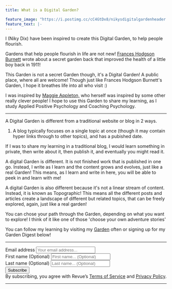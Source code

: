 ```yaml
---
title: What is a Digital Garden?

feature_image: "https://i.postimg.cc/cC4GtDx8/nikysdigitalgardenheader.png"
feature_text: |-
---
```


I (Niky Dix) have been inspired to create this Digital Garden, to help people flourish.

Gardens that help people flourish in life are not new! [Frances Hodgson Burnett](https://en.wikipedia.org/wiki/The_Secret_Garden) wrote about a secret garden back that improved the health of a little boy back in 1911! 

This Garden is not a secret Garden though, it's a Digital Garden! A public place, where all are welcome! Though just like Frances Hodgson Burnett's Garden, I hope it breathes life into all who visit :) 

I was inspired by <a target="_blank" href="https://maggieappleton.com/garden-history">Maggie Appleton,</a> who herself was inspired by some other really clever people!  I hope to use this Garden to share my learning, as I study Applied Positive Psychology and Coaching Psychology.

---

A Digital Garden is different from a traditional website or blog in 2 ways. 

1) A blog typically focuses on a single topic at once (though it may contain hyper links through to other topics), and has a pubished date. 

If I was to share my learning in a traditional blog, I would learn something in private, then write about it, then publish it, and eventually you might read it. 

A digital Garden is different. It is not finished work that is published in one go. Instead, I write as I learn and the content grows and evolves, just like a real Garden! This means, as I learn and write in here, you will be able to peek in and learn with me!

A digital Garden is also different because it's not a linear stream of content. Instead, it is known as Topographic! This means all the different posts and articles create a landscape of different but related topics, that can be freely explored, again, just like a real garden!

You can chose your path through the Garden, depending on what you want to explore! I think of it like one of those 'choose your own adventure stories' 

You can follow my learning by visiting my [Garden](https://nikydix.roam.garden/) often or signing up for my Garden Digest below! 

---

<div id="revue-embed">
  <form action="https://www.getrevue.co/profile/nikydix/add_subscriber" method="post" id="revue-form" name="revue-form"  target="_blank">
  <div class="revue-form-group">
    <label for="member_email">Email address</label>
    <input class="revue-form-field" placeholder="Your email address..." type="email" name="member[email]" id="member_email">
  </div>
  <div class="revue-form-group">
    <label for="member_first_name">First name <span class="optional">(Optional)</span></label>
    <input class="revue-form-field" placeholder="First name... (Optional)" type="text" name="member[first_name]" id="member_first_name">
  </div>
  <div class="revue-form-group">
    <label for="member_last_name">Last name <span class="optional">(Optional)</span></label>
    <input class="revue-form-field" placeholder="Last name... (Optional)" type="text" name="member[last_name]" id="member_last_name">
  </div>
  <div class="revue-form-actions">
    <input type="submit" value="Subscribe" name="member[subscribe]" id="member_submit">
  </div>
  <div class="revue-form-footer">By subscribing, you agree with Revue’s <a target="_blank" href="https://www.getrevue.co/terms">Terms of Service</a> and <a target="_blank" href="https://www.getrevue.co/privacy">Privacy Policy</a>.</div>
  </form>
</div>

---

